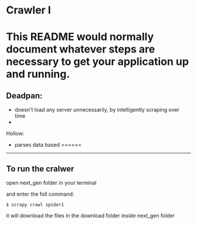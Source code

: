 # Crawler I


This README would normally document whatever steps are necessary to get your application up and running.
=======
## Deadpan:

- doesn't load any server unnecessarily, by intelligently scraping over time
- 

Hollow:

- parses data based 
======
---
## To run the cralwer
open next_gen folder in your terminal 

and enter the foll command:
```
$ scrapy crawl spider1
```

it will download the files in the download folder inside next_gen folder 
